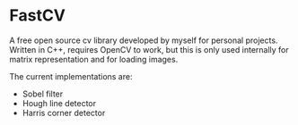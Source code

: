 # FastCV
A free open source cv library developed by myself for personal projects.
Written in C++, requires OpenCV to work, but this is only used internally for matrix representation and for loading images.

The current implementations are:
 - Sobel filter
 - Hough line detector
 - Harris corner detector
 
